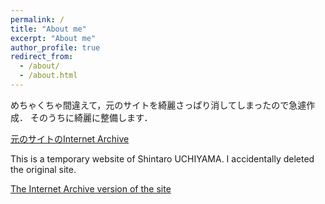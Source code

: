 ```yaml
---
permalink: /
title: "About me"
excerpt: "About me"
author_profile: true
redirect_from: 
  - /about/
  - /about.html
---
```


めちゃくちゃ間違えて，元のサイトを綺麗さっぱり消してしまったので急遽作成．
そのうちに綺麗に整備します．

[元のサイトのInternet Archive](https://web.archive.org/web/20230613223006/https://getpa.net/)

This is a temporary website of Shintaro UCHIYAMA.
I accidentally deleted the original site.

[The Internet Archive version of the site](https://web.archive.org/web/20230322092532/https://www.getpa.net/top_eng)
